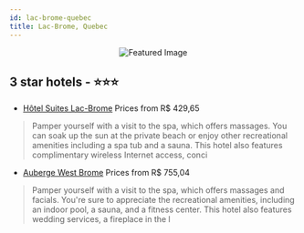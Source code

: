 ```yaml
---
id: lac-brome-quebec
title: Lac-Brome, Quebec
---
```


<center><img src="https://i.travelapi.com/hotels/9000000/8370000/8366200/8366104/7deeac0d_z.jpg" alt="Featured Image" /></center>


##  3 star hotels - ⭐️⭐️⭐️

-    [Hôtel Suites Lac-Brome](https://us.hurb.com/hotels/lac-brome/hotel-suites-lac-brome-JNP-JP489655?cmp=18055) Prices from R$ 429,65
   > Pamper yourself with a visit to the spa, which offers massages. You can soak up the sun at the private beach or enjoy other recreational amenities including a spa tub and a sauna. This hotel also features complimentary wireless Internet access, conci
-    [Auberge West Brome](https://us.hurb.com/hotels/lac-brome/auberge-west-brome-JNP-JP256341?cmp=18055) Prices from R$ 755,04
   > Pamper yourself with a visit to the spa, which offers massages and facials. You're sure to appreciate the recreational amenities, including an indoor pool, a sauna, and a fitness center. This hotel also features wedding services, a fireplace in the l

